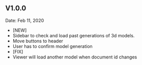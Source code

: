 ## V1.0.0
  Date: Feb 11, 2020
  * [NEW]
   *  Sidebar to check and load past generations of 3d models.
   *  Move buttons to header
   *  User has to confirm model generation
  * [FIX]
   *  Viewer will load another model when document id changes